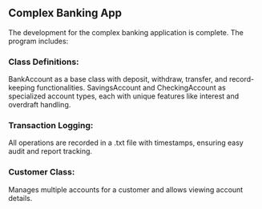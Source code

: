 ## Complex Banking App
The development for the complex banking application is complete. The program includes:

### Class Definitions:
BankAccount as a base class with deposit, withdraw, transfer, and record-keeping functionalities.
SavingsAccount and CheckingAccount as specialized account types, each with unique features like interest and overdraft handling.
### Transaction Logging:
All operations are recorded in a .txt file with timestamps, ensuring easy audit and report tracking.
### Customer Class:
Manages multiple accounts for a customer and allows viewing account details.
